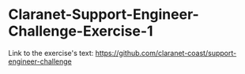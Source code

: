 # Claranet-Support-Engineer-Challenge-Exercise-1
Link to the exercise's text: https://github.com/claranet-coast/support-engineer-challenge
